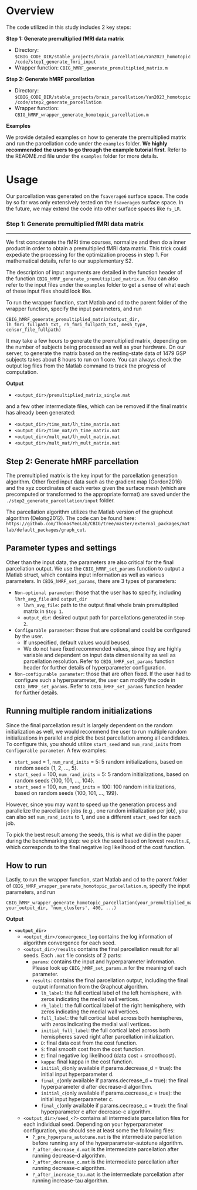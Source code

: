 Overview
====

The code utilized in this study includes 2 key steps:

**Step 1: Generate premultiplied fMRI data matrix**

- Directory: `$CBIG_CODE_DIR/stable_projects/brain_parcellation/Yan2023_homotopic/code/step1_generate_fmri_input`
- Wrapper function: `CBIG_hMRF_generate_premultiplied_matrix.m`

**Step 2: Generate hMRF parcellation**
   
- Directory: `$CBIG_CODE_DIR/stable_projects/brain_parcellation/Yan2023_homotopic/code/step2_generate_parcellation`
- Wrapper function: `CBIG_hMRF_wrapper_generate_homotopic_parcellation.m`

**Examples**

We provide detailed examples on how to generate the premultiplied matrix and run the parcellation code under the `examples` folder. **We highly recommended the users to go through the example tutorial first**. Refer to the README.md file under the `examples` folder for more details.

Usage
====

Our parcellation was generated on the `fsaverage6` surface space. The code by so far was only extensively tested on the `fsaverage6` surface space. In the future, we may extend the code into other surface spaces like `fs_LR`.

### Step 1: Generate premultiplied fMRI data matrix
----

We first concatenate the fMRI time courses, normalize and then do a inner product in order to obtain a premultiplied fMRI data matrix. This trick could expediate the processing for the optimization process in step 1. For mathematical details, refer to our supplementary S2.

The description of input arguments are detailed in the function header of the function `CBIG_hMRF_generate_premultiplied_matrix.m`. You can also refer to the input files under the `examples` folder to get a sense of what each of these input files should look like.

To run the wrapper function, start Matlab and cd to the parent folder of the wrapper function, specify the input parameters, and run 
```
CBIG_hMRF_generate_premultiplied_matrix(output_dir, lh_fmri_fullpath_txt, rh_fmri_fullpath_txt, mesh_type, censor_file_fullpath)
```

It may take a few hours to generate the premultiplied matrix, depending on the number of subjects being processed as well as your hardware. On our server, to generate the matrix based on the resting-state data of 1479 GSP subjects takes about 8 hours to run on 1 core. You can always check the output log files from the Matlab command to track the progress of computation.

**Output**

+ `<output_dir>/premultiplied_matrix_single.mat`

and a few other intermediate files, which can be removed if the final matrix has already been generated:

+ `<output_dir>/time_mat/lh_time_matrix.mat`
+ `<output_dir>/time_mat/rh_time_matrix.mat`
+ `<output_dir>/mult_mat/lh_mult_matrix.mat`
+ `<output_dir>/mult_mat/rh_mult_matrix.mat`

**Step 2: Generate hMRF parcellation**
----

The premultiplied matrix is the key input for the parcellation generation algorithm. Other fixed input data such as the gradient map (Gordon2016) and the xyz coordinates of each vertex given the surface mesh (which are precomputed or transformed to the appropriate format) are saved under the `./step2_generate_parcellation/input` folder.

The parcellation algorithm utilizes the Matlab version of the graphcut algorithm (Delong2012). The code can be found here: `https://github.com/ThomasYeoLab/CBIG/tree/master/external_packages/matlab/default_packages/graph_cut`.


## Parameter types and settings
Other than the input data, the parameters are also critical for the final parcellation output. We use the `CBIG_hMRF_set_params` function to output a Matlab struct, which contains input information as well as various parameters. In `CBIG_hMRF_set_params`, there are 3 types of parameters:
- `Non-optional parameter`: those that the user has to specify, including `lhrh_avg_file` and `output_dir`
    + `lhrh_avg_file`: path to the output final whole brain premultiplied matrix in `Step 1`.
    + `output_dir`: desired output path for parcellations generated in `Step 2`.
- `Configurable parameter`: those that are optional and could be configured by the user. 
    + If unspecified, default values would beused.
    + We do not have fixed recommended values, since they are highly variable and dependent on input data dimensionality as well as parcellation resolution. Refer to `CBIG_hMRF_set_params` function header for further details of hyperparameter configuration.
- `Non-configurable parameter`: those that are often fixed. If the user had to configure such a hyperparameter, the user can modify the code in `CBIG_hMRF_set_params`.
Refer to `CBIG_hMRF_set_params` function header for further details.

## Running multiple random initializations
Since the final parcellation result is largely dependent on the random initialization as well, we would recommend the user to run multiple random initializations in parallel and pick the best parcellation among all candidates. To configure this, you should utilize `start_seed` and `num_rand_inits` from `Configurable parameter`. A few examples:
- `start_seed` = 1, `num_rand_inits` = 5: 5 random initializations, based on random seeds {1, 2, ..., 5}.
- `start_seed` = 100, `num_rand_inits` = 5: 5 random initializations, based on random seeds {100, 101, ..., 104}.
- `start_seed` = 100, `num_rand_inits` = 100: 100 random initializations, based on random seeds {100, 101, ..., 199}.

However, since you may want to speed up the generation process and parallelize the parcellation jobs (e.g., one random initialization per job), you can also set `num_rand_inits` to 1, and use a different `start_seed` for each job.

To pick the best result among the seeds, this is what we did in the paper during the benchmarking step: we pick the seed based on lowest `results.E`, which corresponds to the final negative log likelihood of the cost function.

## How to run
Lastly, to run the wrapper function, start Matlab and cd to the parent folder of `CBIG_hMRF_wrapper_generate_homotopic_parcellation.m`, specify the input parameters, and run 
```
CBIG_hMRF_wrapper_generate_homotopic_parcellation(your_premultiplied_matrix_dir, your_output_dir, 'num_clusters', 400, ...)
```

**Output**

- **`<output_dir>`**
    + `<output_dir>/convergence_log` contains the log information of algorithm convergence for each seed.
    + `<output_dir>/results` contains the final parcellation result for all seeds. Each `.mat` file consists of 2 parts:
        - `params`: contains the input and hyperparameter information. Please look up `CBIG_hMRF_set_params.m` for the meaning of each parameter.
        - `results`: contains the final parcellation output, including the final output information from the Graphcut algorithm.
            + `lh_label`: the full cortical label of the left hemisphere, with zeros indicating the medial wall vertices.
            + `rh_label`: the full cortical label of the right hemisphere, with zeros indicating the medial wall vertices.
            + `full_label`: the full cortical label across both hemispheres, with zeros indicating the medial wall vertices.
            + `initial_full_label`: the full cortical label across both hemispheres saved right after parcellation initialization.
            + `D`: final data cost from the cost function.
            + `S`: final smooth cost from the cost function.
            + `E`: final negative log likelihood (data cost + smoothcost).
            + `kappa`: final kappa in the cost function.
            + `initial_d`(only available if params.decrease_d = true): the initial input hyperparameter d.
            + `final_d`(only available if params.decrease_d = true): the final hyperparameter d after decrease-d algorithm.
            + `initial_c`(only available if params.cecrease_c = true): the initial input hyperparameter c.
            + `final_c`(only available if params.cecrease_c = true): the final hyperparameter c after decrease-c algorithm.
    + `<output_dir>/seed_<?>` contains all intermediate parcellation files for each individual seed. Depending on your hyperparameter configuration, you should see at least some the following files:
        - `?_pre_hyperpara_autotune.mat` is the intermediate parcellation before running any of the hyperparameter-autotune algorithm.
        - `?_after_decrease_d.mat` is the intermediate parcellation after running decrease-d algorithm.
        - `?_after_decrease_c.mat` is the intermediate parcellation after running decrease-c algorithm.
        - `?_after_increase_tau.mat` is the intermediate parcellation after running increase-tau algorithm.
        

